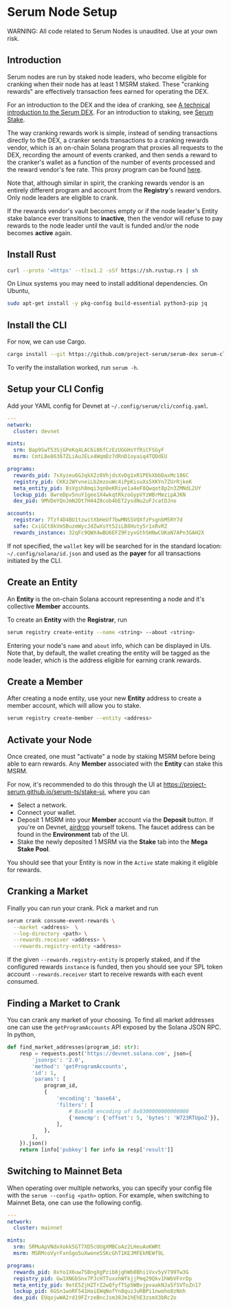 # Serum Node Setup

WARNING: All code related to Serum Nodes is unaudited. Use at your own risk.

## Introduction

Serum nodes are run by staked node leaders, who become eligible for cranking
when their node has at least 1 MSRM staked. These "cranking rewards"
are effectively transaction fees earned for operating the DEX.

For an introduction to the DEX and the idea of cranking, see
[A technical introduction to the Serum DEX](https://docs.google.com/document/d/1isGJES4jzQutI0GtQGuqtrBUqeHxl_xJNXdtOv4SdII/edit). For an introduction to staking, see [Serum Stake](./staking.md).

The way cranking rewards work is simple, instead of sending transactions directly to the DEX,
a cranker sends transactions to a cranking rewards vendor, which is an on-chain
Solana program that proxies all requests to the DEX, recording the amount of events
cranked, and then sends a reward to the cranker's wallet as a function of the number
of events processed and the reward vendor's fee rate. This proxy program can be found [here](../registry/rewards/program).

Note that, although similar in spirit, the cranking rewards vendor is an entirely different
program and account from the **Registry**'s reward vendors. Only node leaders are eligible
to crank.

If the rewards vendor's vault becomes empty or if the node leader's Entity stake
balance ever transitions to **inactive**, then the vendor will refuse to pay
rewards to the node leader until the vault is funded and/or the node becomes **active** again.

## Install Rust

```bash
curl --proto '=https' --tlsv1.2 -sSf https://sh.rustup.rs | sh
```

On Linux systems you may need to install additional dependencies. On Ubuntu,

```bash
sudo apt-get install -y pkg-config build-essential python3-pip jq
```

## Install the CLI

For now, we can use Cargo.

```bash
cargo install --git https://github.com/project-serum/serum-dex serum-cli
```

To verify the installation worked, run `serum -h`.

## Setup your CLI Config

Add your YAML config for Devnet at `~/.config/serum/cli/config.yaml`.

```yaml
---
network:
  cluster: devnet

mints:
  srm: Bap9SwT53SjGPeKq4LAC6i86fCzEzUGGHsYfRiCFSGyF
  msrm: CmtL8e86367ZLiAuJELx4WqmDz7dRnD1oyaiq4TQDdEU

programs:
  rewards_pid: 7sXyzeu6GJqkXZz8VhjdsXvDg1xR1PEkXbbDaxMc186C
  registry_pid: CKKz2WYvneiLb2mzouWc4iPpKisuXs5XKYn7ZUrRjkeK
  meta_entity_pid: BsVgsh8mqi3qn8eKRiye1a4eF8Qwqot8p2n3ZMNdL2UY
  lockup_pid: 8wreDpv5nuY1gee1X4wkqtRkzoGypVYzWBrMmzipAJKN
  dex_pid: 9MVDeYQnJmN2Dt7H44Z8cob4bET2ysdNu2uFJcatDJno

accounts:
  registrar: 7Tzf4D4BU1tzwitXbHeUf7bwMNSSVQXfzPsgnbM5RY7d
  safe: CxiGCt8kVm5BuzmWycJdZwXsYt52iLB8Huty5r1xRvRZ
  rewards_instance: 32qFc9QWX4wBU6EFZ9FzyxGthSHNwCUKaN7APn3GAH2X
```

If not specified, the `wallet` key will be searched for in the standard location:
`~/.config/solana/id.json` and used as the **payer** for all transactions initiated
by the CLI.

## Create an Entity

An **Entity** is the on-chain Solana account representing a node and
it's collective **Member** accounts.

To create an **Entity**  with the **Registrar**, run

```bash
serum registry create-entity --name <string> --about <string>
```

Entering your node's `name` and `about` info, which can be displayed in UIs. Note that, by default,
the wallet creating the entity will be tagged as the node leader, which is the address eligible for
earning crank rewards.

## Create a Member

After creating a node entity, use your new **Entity** address to create a member account, which will
allow you to stake.

```bash
serum registry create-member --entity <address>
```

## Activate your Node

Once created, one must "activate" a node by staking MSRM before being able to earn rewards. Any **Member**
associated with the **Entity** can stake this MSRM.

For now, it's recommended to do this through the UI at https://project-serum.github.io/serum-ts/stake-ui,
where you can

* Select a network.
* Connect your wallet.
* Deposit 1 MSRM into your **Member** account via the **Deposit** button. If you're on Devnet,
  [airdrop](https://www.spl-token-ui.com/#/token-faucets) yourself tokens. The faucet address can be found in the **Environment** tab of the UI.
* Stake the newly deposited 1 MSRM via the **Stake** tab into the **Mega Stake Pool**.

You should see that your Entity is now in the `Active` state making it eligible for rewards.

## Cranking a Market

Finally you can run your crank. Pick a market and run

```bash
serum crank consume-event-rewards \
  --market <address>  \
  --log-directory <path> \
  --rewards.receiver <address> \
  --rewards.registry-entity <address>
```

If the given `--rewards.registry-entity` is properly staked, and if the configured
rewards `instance` is funded, then you should see your SPL token account
`--rewards.receiver` start to receive rewards with each event consumed.

## Finding a Market to Crank

You can crank any market of your choosing. To find all market addresses one can use the `getProgramAccounts`
API exposed by the Solana JSON RPC. In python,

```python
def find_market_addresses(program_id: str):
    resp = requests.post('https://devnet.solana.com', json={
        'jsonrpc': '2.0',
        'method': 'getProgramAccounts',
        'id': 1,
        'params': [
            program_id,
            {
                'encoding': 'base64',
                'filters': [
                    # Base58 encoding of 0x0300000000000000
                    {'memcmp': {'offset': 5, 'bytes': 'W723RTUpoZ'}},
                ],
            },
        ],
    }).json()
    return [info['pubkey'] for info in resp['result']]
```

## Switching to Mainnet Beta

When operating over multiple networks, you can specify your config file with the
`serum --config <path>` option. For example, when switching to Mainnet Beta,
one can use the following config.

```yaml
---
network:
  cluster: mainnet

mints:
  srm: SRMuApVNdxXokk5GT7XD5cUUgXMBCoAz2LHeuAoKWRt
  msrm: MSRMcoVyrFxnSgo5uXwone5SKcGhT1KEJMFEkMEWf9L

programs:
  rewards_pid: 8xYo1X6uw7SBngXgPzib8jghWb8BhiiVxv5yV799Tw3G
  registry_pid: Gw1XNGbSnx7PJcHTTuxxhWfkjjPmq29Qkv1hWbVFnrDp
  meta_entity_pid: 9etE5ZjHZTrZ2wQfyfTSp5WBxjpvaakNJa5fSVToZn17
  lockup_pid: 6GSn1woRF541HaiEWqNofYn8quzJuRBPi1nwoho8zNnh
  dex_pid: EUqojwWA2rd19FZrzeBncJsm38Jm1hEhE3zsmX3bRc2o
```
